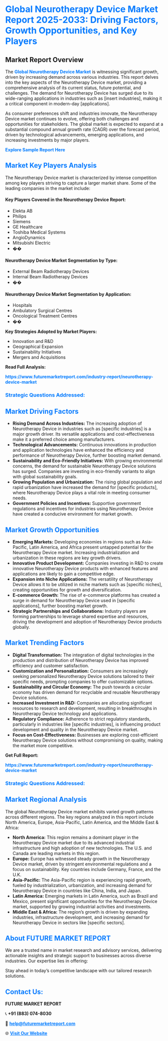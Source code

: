 <h1 style="color: #007BFF;">Global Neurotherapy Device Market Report 2025-2033: Driving Factors, Growth Opportunities, and Key Players</h1>

<section id="overview">
<h2>Market Report Overview</h2>
<p>The <a href="https://www.futuremarketreport.com/industry-report/neurotherapy-device-market" style="color: #007BFF; text-decoration: none;"><strong>Global Neurotherapy Device Market</strong></a> is witnessing significant growth, driven by increasing demand across various industries. This report delves into the key aspects of the Neurotherapy Device market, providing a comprehensive analysis of its current status, future potential, and challenges. The demand for Neurotherapy Device has surged due to its wide-ranging applications in industries such as [insert industries], making it a critical component in modern-day [applications].</p>
<p>As consumer preferences shift and industries innovate, the Neurotherapy Device market continues to evolve, offering both challenges and opportunities for stakeholders. The global market is expected to expand at a substantial compound annual growth rate (CAGR) over the forecast period, driven by technological advancements, emerging applications, and increasing investments by major players.</p>
</section>

<section id="overview">
<p><a href="https://www.futuremarketreport.com/request-sample/reportId=118462" style="color: #007BFF; text-decoration: none;"><strong>Explore Sample Report Here</strong></a></p>
</section>

<section id="key-players">
<h2 style="color: #007BFF;">Market Key Players Analysis</h2>
<p>The Neurotherapy Device market is characterized by intense competition among key players striving to capture a larger market share. Some of the leading companies in the market include:</p>
<h4>Key Players Covered in the Neurotherapy Device Report:</h4>
<ul><li>Elekta AB</li><li>Philips</li><li>Siemens</li><li>GE Healthcare</li><li>Toshiba Medical Systems</li><li>AngioDynamics</li><li>Mitsubishi Electric</li><li>��</li></ul>
<h4>Neurotherapy Device Market Segmentation by Type:</h4>
<ul><li>External Beam Radiotherapy Devices</li><li>Internal Beam Radiotherapy Devices</li><li>��</li></ul>

<h4>Neurotherapy Device Market Segmentation by Application:</h4>
<ul><li>Hospitals</li><li>Ambulatory Surgical Centres</li><li>Oncological Treatment Centres</li><li>��</li></ul>
<p><strong>Key Strategies Adopted by Market Players:</strong></p>
<ul>
<li>Innovation and R&D</li>
<li>Geographical Expansion</li>
<li>Sustainability Initiatives</li>
<li>Mergers and Acquisitions</li>
</ul>
</section>

<section>
<p><strong>Read Full Analysis: </strong></p><a href="https://www.futuremarketreport.com/industry-report/neurotherapy-device-market" style="color: #007BFF; text-decoration: none;"><strong>https://www.futuremarketreport.com/industry-report/neurotherapy-device-market</strong></a>
<h3 style="color: #007BFF;">Strategic Questions Addressed:</h3>
</section>

<section id="driving-factors">
<h2 style="color: #007BFF;">Market Driving Factors</h2>
<ul>
<li><strong>Rising Demand Across Industries:</strong> The increasing adoption of Neurotherapy Device in industries such as [specific industries] is a major growth driver. Its versatile applications and cost-effectiveness make it a preferred choice among manufacturers.</li>
<li><strong>Technological Advancements:</strong> Continuous innovations in production and application technologies have enhanced the efficiency and performance of Neurotherapy Device, further boosting market demand.</li>
<li><strong>Sustainability and Eco-Friendly Initiatives:</strong> With growing environmental concerns, the demand for sustainable Neurotherapy Device solutions has surged. Companies are investing in eco-friendly variants to align with global sustainability goals.</li>
<li><strong>Growing Population and Urbanization:</strong> The rising global population and rapid urbanization have increased the demand for [specific products], where Neurotherapy Device plays a vital role in meeting consumer needs.</li>
<li><strong>Government Policies and Incentives:</strong> Supportive government regulations and incentives for industries using Neurotherapy Device have created a conducive environment for market growth.</li>
</ul>
</section>

<section id="growth-opportunities">
<h2 style="color: #007BFF;">Market Growth Opportunities</h2>
<ul>
<li><strong>Emerging Markets:</strong> Developing economies in regions such as Asia-Pacific, Latin America, and Africa present untapped potential for the Neurotherapy Device market. Increasing industrialization and urbanization in these regions are key growth drivers.</li>
<li><strong>Innovative Product Development:</strong> Companies investing in R&D to create innovative Neurotherapy Device products with enhanced features and applications are likely to gain a competitive edge.</li>
<li><strong>Expansion into Niche Applications:</strong> The versatility of Neurotherapy Device allows it to be utilized in niche markets such as [specific niches], creating opportunities for growth and diversification.</li>
<li><strong>E-commerce Growth:</strong> The rise of e-commerce platforms has created a surge in demand for Neurotherapy Device used in [specific applications], further boosting market growth.</li>
<li><strong>Strategic Partnerships and Collaborations:</strong> Industry players are forming partnerships to leverage shared expertise and resources, driving the development and adoption of Neurotherapy Device products globally.</li>
</ul>
</section>

<section id="trending-factors">
<h2 style="color: #007BFF;">Market Trending Factors</h2>
<ul>
<li><strong>Digital Transformation:</strong> The integration of digital technologies in the production and distribution of Neurotherapy Device has improved efficiency and customer satisfaction.</li>
<li><strong>Customization and Personalization:</strong> Consumers are increasingly seeking personalized Neurotherapy Device solutions tailored to their specific needs, prompting companies to offer customizable options.</li>
<li><strong>Sustainability and Circular Economy:</strong> The push towards a circular economy has driven demand for recyclable and reusable Neurotherapy Device solutions.</li>
<li><strong>Increased Investment in R&D:</strong> Companies are allocating significant resources to research and development, resulting in breakthroughs in Neurotherapy Device technology and applications.</li>
<li><strong>Regulatory Compliance:</strong> Adherence to strict regulatory standards, particularly in industries like [specific industries], is influencing product development and quality in the Neurotherapy Device market.</li>
<li><strong>Focus on Cost-Effectiveness:</strong> Businesses are exploring cost-efficient Neurotherapy Device solutions without compromising on quality, making the market more competitive.</li>
</ul>
</section>

<section>
<p><strong>Get Full Report: </strong></p><a href="https://www.futuremarketreport.com/industry-report/neurotherapy-device-market" style="color: #007BFF; text-decoration: none;"><strong>https://www.futuremarketreport.com/industry-report/neurotherapy-device-market</strong></a>
<h3 style="color: #007BFF;">Strategic Questions Addressed:</h3>
</section>


<section id="regional-analysis">
<h2 style="color: #007BFF;">Market Regional Analysis</h2>
<p>The global Neurotherapy Device market exhibits varied growth patterns across different regions. The key regions analyzed in this report include North America, Europe, Asia-Pacific, Latin America, and the Middle East & Africa:</p>
<ul>
<li><strong>North America:</strong> This region remains a dominant player in the Neurotherapy Device market due to its advanced industrial infrastructure and high adoption of new technologies. The U.S. and Canada are leading markets in this region.</li>
<li><strong>Europe:</strong> Europe has witnessed steady growth in the Neurotherapy Device market, driven by stringent environmental regulations and a focus on sustainability. Key countries include Germany, France, and the U.K.</li>
<li><strong>Asia-Pacific:</strong> The Asia-Pacific region is experiencing rapid growth, fueled by industrialization, urbanization, and increasing demand for Neurotherapy Device in countries like China, India, and Japan.</li>
<li><strong>Latin America:</strong> Emerging markets in Latin America, such as Brazil and Mexico, present significant opportunities for the Neurotherapy Device market, supported by growing industrial activities and investments.</li>
<li><strong>Middle East & Africa:</strong> The region’s growth is driven by expanding industries, infrastructure development, and increasing demand for Neurotherapy Device in sectors like [specific sectors].</li>
</ul>
</section>

<footer>
<h2 style="color: #007BFF;">About FUTURE MARKET REPORT</h2>
<p>We are a trusted name in market research and advisory services, delivering actionable insights and strategic support to businesses across diverse industries. Our expertise lies in offering:</p>

<p>Stay ahead in today’s competitive landscape with our tailored research solutions.</p>

<h2 style="color: #007BFF;">Contact Us:</h2>
<p><strong>FUTURE MARKET REPORT</strong></p>
<p>📞 <strong>+91 (883) 074-8030</strong></p>
<p>📧 <strong><a href="mailto:help@futuremarketreport.com" style="color: #007BFF;">help@futuremarketreport.com</a></strong></p>
<p>🌐 <strong><a href="https://www.futuremarketreport.com/" style="color: #007BFF;">Visit Our Website</a></strong></p>
</footer>